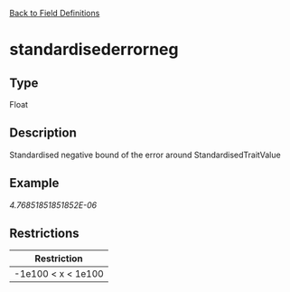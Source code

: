 [Back to Field Definitions](../../field_definition_overview)
# standardisederrorneg

## Type
Float

## Description


Standardised negative bound of the error around StandardisedTraitValue
## Example
*4.76851851851852E-06*

## Restrictions
| Restriction |
| :---------: |
| -1e100 < x < 1e100 |

